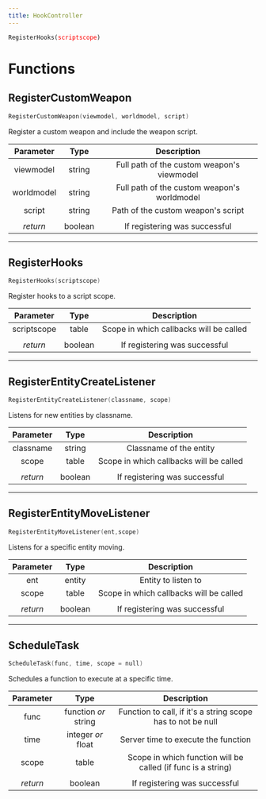```yaml
---
title: HookController
---
```


<div class="language-c++ highlighter-rouge"><pre class="highlight"><code><span class="n">RegisterHooks</span><span class="p">(</span><span style="color:red">scriptscope</span><span class="p">)</span>
</code></pre>
</div>

# Functions

## RegisterCustomWeapon

```c++
RegisterCustomWeapon(viewmodel, worldmodel, script)
```
Register a custom weapon and include the weapon script.

| Parameter      | Type          | Description  |
| :-----------: |:-------------:| :-----------:|
| viewmodel     | string        | Full path of the custom weapon's viewmodel |
| worldmodel    | string        | Full path of the custom weapon's worldmodel |
| script | string      |  Path of the custom weapon's script |
| | |
| *return* | boolean | If registering was successful |

---
## RegisterHooks
```c++
RegisterHooks(scriptscope)
```
Register hooks to a script scope.

| Parameter      | Type          | Description  |
| :-----------: |:-------------:| :-----------:|
| scriptscope | table      |  Scope in which callbacks will be called |
| | |
| *return* | boolean | If registering was successful |

---
## RegisterEntityCreateListener
```c++
RegisterEntityCreateListener(classname, scope)
```
Listens for new entities by classname.

| Parameter      | Type          | Description  |
| :-----------: |:-------------:| :-----------:|
| classname | string |  Classname of the entity |
| scope | table | Scope in which callbacks will be called |
| | |
| *return* | boolean | If registering was successful |

---
## RegisterEntityMoveListener
```c++
RegisterEntityMoveListener(ent,scope)
```
Listens for a specific entity moving.

| Parameter      | Type          | Description  |
| :-----------: |:-------------:| :-----------:|
| ent | entity |  Entity to listen to |
| scope | table | Scope in which callbacks will be called |
| | |
| *return* | boolean | If registering was successful |

---
## ScheduleTask
```c++
ScheduleTask(func, time, scope = null)
```
Schedules a function to execute at a specific time.

| Parameter      | Type          | Description  |
| :-----------: |:-------------:| :-----------:|
| func | function *or* string |  Function to call, if it's a string scope has to not be null |
| time | integer *or* float | Server time to execute the function |
| scope | table | Scope in which function will be called (if func is a string) |
| | |
| *return* | boolean | If registering was successful |
